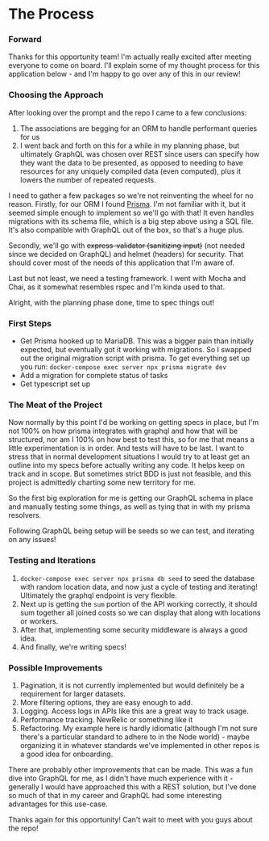 # The Process

### Forward
Thanks for this opportunity team! I'm actually really excited after meeting everyone to come on board. I'll explain some of my thought process for this application below - and I'm happy to go over any of this in our review!

### Choosing the Approach
After looking over the prompt and the repo I came to a few conclusions:
1. The associations are begging for an ORM to handle performant queries for us
2. I went back and forth on this for a while in my planning phase, but ultimately GraphQL was chosen over REST since users can specify how they want the data to be presented, as opposed to needing to have resources for any uniquely compiled data (even computed), plus it lowers the number of repeated requests.

I need to gather a few packages so we're not reinventing the wheel for no reason. Firstly, for our ORM I found [Prisma](https://www.prisma.io/orm). I'm not familiar with it, but it seemed simple enough to implement so we'll go with that! It even handles migrations with its schema file, which is a big step above using a SQL file. It's also compatible with GraphQL out of the box, so that's a huge plus.

Secondly, we'll go with ~~express-validator (sanitizing input)~~ (not needed since we decided on GraphQL) and helmet (headers) for security. That should cover most of the needs of this application that I'm aware of.

Last but not least, we need a testing framework. I went with Mocha and Chai, as it somewhat resembles rspec and I'm kinda used to that.

Alright, with the planning phase done, time to spec things out!

### First Steps
- Get Prisma hooked up to MariaDB. This was a bigger pain than initially expected, but eventually got it working with migrations. So I swapped out the original migration script with prisma. To get everything set up you run: `docker-compose exec server npx prisma migrate dev`
- Add a migration for complete status of tasks
- Get typescript set up

### The Meat of the Project
Now normally by this point I'd be working on getting specs in place, but I'm not 100% on how prisma integrates with graphql and how that will be structured, nor am I 100% on how best to test this, so for me that means a little experimentation is in order. And tests will have to be last. I want to stress that in normal development situations I would try to at least get an outline into my specs before actually writing any code. It helps keep on track and in scope. But sometimes strict BDD is just not feasible, and this project is admittedly charting some new territory for me.

So the first big exploration for me is getting our GraphQL schema in place and manually testing some things, as well as tying that in with my prisma resolvers.

Following GraphQL being setup will be seeds so we can test, and iterating on any issues!

### Testing and Iterations
1. `docker-compose exec server npx prisma db seed` to seed the database with random location data, and now just a cycle of testing and iterating! Ultimately the graphql endpoint is very flexible.
2. Next up is getting the `sum` portion of the API working correctly, it should sum together all joined costs so we can display that along with locations or workers.
3. After that, implementing some security middleware is always a good idea.
4. And finally, we're writing specs!

### Possible Improvements
1. Pagination, it is not currently implemented but would definitely be a requirement for larger datasets.
2. More filtering options, they are easy enough to add.
3. Logging. Access logs in APIs like this are a great way to track usage.
4. Performance tracking. NewRelic or something like it
5. Refactoring. My example here is hardly idiomatic (although I'm not sure there's a particular standard to adhere to in the Node world) - maybe organizing it in whatever standards we've implemented in other repos is a good idea for onboarding.

There are probably other improvements that can be made. This was a fun dive into GraphQL for me, as I didn't have much experience with it - generally I would have approached this with a REST solution, but I've done so much of that in my career and GraphQL had some interesting advantages for this use-case.

Thanks again for this opportunity! Can't wait to meet with you guys about the repo!